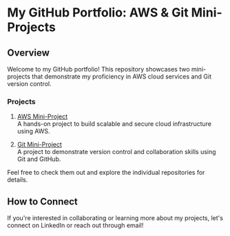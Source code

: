 # My GitHub Portfolio: AWS & Git Mini-Projects

## Overview
Welcome to my GitHub portfolio! This repository showcases two mini-projects that demonstrate my proficiency in AWS cloud services and Git version control.

### Projects
1. [AWS Mini-Project](https://github.com/kksworld1927/AWS-Mini-Project)  
   A hands-on project to build scalable and secure cloud infrastructure using AWS.
   
2. [Git Mini-Project](https://github.com/kksworld1927/Git-Mini-Project)  
   A project to demonstrate version control and collaboration skills using Git and GitHub.

Feel free to check them out and explore the individual repositories for details.

## How to Connect
If you're interested in collaborating or learning more about my projects, let's connect on LinkedIn or reach out through email!
